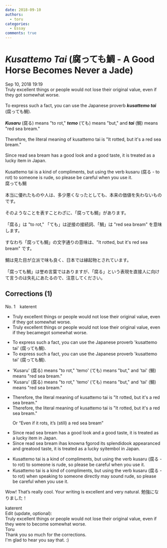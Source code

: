 ```yaml
---
date: 2018-09-10
authors:
  - toru
categories:
  - Essay
comments: true
---
```


# <strong><em>Kusattemo Tai</strong></em> (腐っても鯛 - A Good Horse Becomes Never a Jade)
<div class="date">Sep 10, 2018 19:19</div>
<div id="post"><div id="body_show_ori">
Truly excellent things or people would not lose their original value, even if they got somewhat worse.<br/><br/>To express such a fact, you can use the Japanese proverb <strong><em>kusattemo tai</em></strong> (腐っても鯛).<br/><br/><strong><em>Kusaru</em></strong> (腐る) means "to rot," <strong><em>temo</em></strong> (ても) means "but," and <strong><em>tai</em></strong> (鯛) means "red sea bream."<br/><br/>Therefore, the literal meaning of kusattemo tai is "It rotted, but it's a red sea bream."<br/><br/>Since read sea bream has a good look and a good taste, it is treated as a lucky item in Japan.<br/><br/>Kusattemo tai is a kind of compliments, but using the verb kusaru (腐る - to rot) to someone is rude, so please be careful when you use it.
</div></div>

<!-- more -->

<div id="post_ja"><div id="body_show_mo">
腐っても鯛<br/><br/>本当に優れたものや人は、多少悪くなったとしても、本来の価値を失わないものです。<br/><br/>そのようなことを表すことわざに、「腐っても鯛」があります。<br/><br/>「腐る」は "to rot," 「ても」は逆接の接続詞、「鯛」は "red sea bream" を意味します。<br/><br/>すなわち「腐っても鯛」の文字通りの意味は、"It rotted, but it's red sea bream" です。<br/><br/>鯛は見た目が立派で味も良く、日本では縁起物とされています。<br/><br/>「腐っても鯛」は誉め言葉ではありますが、「腐る」という表現を直接人に向けて言うのは失礼にあたるので、注意してください。
</div></div>

## Corrections (1)
<div id="block"><div class="first_name"> No. 1　<span class="just_name">katerent</span></div><div id="block2">
<ul class="correction_field">
<li class="incorrect">Truly excellent things or people would not lose their original value, even if they got somewhat worse.</li>
<li class="corrected correct">
Truly excellent things or people would not lose their original value, even if they <span class="f_red">became</span><span class="f_gray"><span class="sline">got</span></span> somewhat worse.
</li>
</ul>
<ul class="correction_field">
<li class="incorrect">To express such a fact, you can use the Japanese proverb 'kusattemo tai' (腐っても鯛).</li>
<li class="corrected correct">
To express such a fact, you can use the Japanese proverb 'kusattemo tai' (腐っても鯛).
</li>
</ul>
<ul class="correction_field">
<li class="incorrect">'Kusaru' (腐る) means "to rot," 'temo' (ても) means "but," and 'tai' (鯛) means "red sea bream."</li>
<li class="corrected correct">
'Kusaru' (腐る) means "to rot," 'temo' (ても) means "but," and 'tai' (鯛) means "red sea bream."
</li>
</ul>
<ul class="correction_field">
<li class="incorrect">Therefore, the literal meaning of kusattemo tai is "It rotted, but it's a red sea bream."</li>
<li class="corrected correct">
Therefore, the literal meaning of kusattemo tai is "It rotted, but it's a red sea bream."
<p class="correction_comment">Or “Even if it rots, it’s (still) a red sea bream”</p>
</li>
</ul>
<ul class="correction_field">
<li class="incorrect">Since read sea bream has a good look and a good taste, it is treated as a lucky item in Japan.</li>
<li class="corrected correct">
Since re<span class="f_gray"><span class="sline">a</span></span>d sea bream <span class="f_red">i</span><span class="f_gray"><span class="sline">ha</span></span>s <span class="f_red">known</span><span class="f_gray"><span class="sline">a</span></span> <span class="f_red">f</span><span class="f_gray"><span class="sline">g</span></span>o<span class="f_red">r</span><span class="f_gray"><span class="sline">od</span></span> <span class="f_red">its sp</span>l<span class="f_red">endid</span><span class="f_gray"><span class="sline">ook</span></span> a<span class="f_red">ppeara</span>n<span class="f_red">ce</span><span class="f_gray"><span class="sline">d</span></span> a<span class="f_red">nd</span> g<span class="f_red">reat</span><span class="f_gray"><span class="sline">ood</span></span> taste, it is treated as a lucky <span class="f_red">sy</span><span class="f_gray"><span class="sline">ite</span></span>m<span class="f_red">bol</span> in Japan.
</li>
</ul>
<ul class="correction_field">
<li class="incorrect">Kusattemo tai is a kind of compliments, but using the verb kusaru (腐る - to rot) to someone is rude, so please be careful when you use it.</li>
<li class="corrected correct">
Kusattemo tai is a kind of compliment<span class="f_gray"><span class="sline">s</span></span>, but using the verb kusaru (腐る - to rot) <span class="f_red">when speaking </span>to someone <span class="f_red">d</span>i<span class="f_red">rectly may </span>s<span class="f_red">ound</span> rude, so please be careful when you use it.
</li>
</ul>
<p class="comment_small">
 Wow! That’s really cool. Your writing is excellent and very natural. 勉強になりました！
</p>

</div><div class="name"><span class="just_name">katerent</span><br>
Edit (update, optional):<br/>Truly excellent things or people would not lose their original value, even if they were to become somewhat worse.
</div>
<div class="name"><span class="just_name">Toru</span><br>
Thank you so much for the corrections.<br/>I'm glad to hear you say that. :)
</div>
</div>
